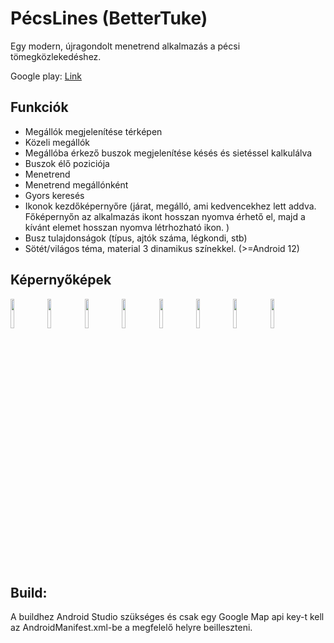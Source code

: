 # PécsLines (BetterTuke)
Egy modern, újragondolt menetrend alkalmazás a pécsi tömegközlekedéshez.

Google play: [Link](https://play.google.com/store/apps/details?id=hu.krisz768.bettertuke)

## Funkciók
* Megállók megjelenítése térképen
* Közeli megállók
* Megállóba érkező buszok megjelenítése késés és sietéssel kalkulálva
* Buszok élő poziciója
* Menetrend
* Menetrend megállónként
* Gyors keresés
* Ikonok kezdőképernyőre (járat, megálló, ami kedvencekhez lett addva. Főképernyőn az alkalmazás ikont hosszan nyomva érhető el, majd a kívánt elemet hosszan nyomva létrhozható ikon. )
* Busz tulajdonságok (típus, ajtók száma, légkondi, stb)
* Sötét/világos téma, material 3 dinamikus színekkel. (>=Android 12)

## Képernyőképek
<img src="https://user-images.githubusercontent.com/72134251/214315416-969e514e-ed9e-4e01-b1a3-4f312eeeed86.jpg" width="11%"></img> <img src="https://user-images.githubusercontent.com/72134251/214315770-9d9083e0-ad48-4fe7-bb16-8fa069047ad0.jpg" width="11%"></img> <img src="https://user-images.githubusercontent.com/72134251/214315782-efd0c494-fdae-46ff-9a26-648c47bbfedd.jpg" width="11%"></img> <img src="https://user-images.githubusercontent.com/72134251/214315795-54886f68-f1dd-40a6-a350-3f704f6e4438.jpg" width="11%"></img> <img src="https://user-images.githubusercontent.com/72134251/214315809-84b516be-64fb-452b-8b58-7d57ba97a3b5.jpg" width="11%"></img> <img src="https://user-images.githubusercontent.com/72134251/214315821-9620aac1-9ac3-4f6e-8e45-87f4d572ca85.jpg" width="11%"></img> <img src="https://user-images.githubusercontent.com/72134251/214315833-5aee07c2-03c2-4d2a-b68d-9669314fb3bb.jpg" width="11%"></img> <img src="https://user-images.githubusercontent.com/72134251/214315852-b69e20d3-02b6-4773-a7c0-046b814dd208.jpg" width="11%"></img> 

## Build:
A buildhez Android Studio szükséges és csak egy Google Map api key-t kell az AndroidManifest.xml-be a megfelelő helyre beilleszteni.
